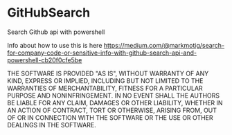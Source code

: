 # GitHubSearch
Search Github api with powershell 

Info about how to use this is here https://medium.com/@markmotig/search-for-company-code-or-sensitive-info-with-github-search-api-and-powershell-cb20f0cfe5be

THE SOFTWARE IS PROVIDED "AS IS", WITHOUT WARRANTY OF ANY KIND, EXPRESS OR IMPLIED, INCLUDING BUT NOT LIMITED TO THE WARRANTIES OF MERCHANTABILITY, FITNESS FOR A PARTICULAR PURPOSE AND NONINFRINGEMENT. IN NO EVENT SHALL THE AUTHORS BE LIABLE FOR ANY CLAIM, DAMAGES OR OTHER LIABILITY, WHETHER IN AN ACTION OF CONTRACT, TORT OR OTHERWISE, ARISING FROM, OUT OF OR IN CONNECTION WITH THE SOFTWARE OR THE USE OR OTHER DEALINGS IN THE SOFTWARE.
